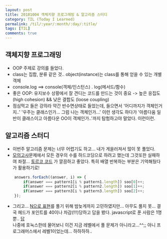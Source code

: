 ```yaml
---
layout: post
title: 20181004 객체지향 프로그래밍 & 알고리즘 스터디
category: TIL (Today I Learned)
permalink: /til/:year/:month/:day/:title/
tags: [TIL]
comments: true
---
```


## 객체지향 프로그래밍
- OOP 주제로 강의를 들었다.
- class는 집합, 분류 같은 것.. object(instance)는 class를 통해 얻을 수 있는 개별 객체
- console.log ==> console(객체/인스턴스) . log(메서드/함수)
- 좋은 OOP: 유지보수 상황에서 잘 견디는 코드를 만드는 것이 중요 -> 높은 응집도(high cohesion) && 낮은 결합도 (loose coupling)
- 점심먹고 들은 강의라 약간 반수면상태로 들었는데, 들으면서 '어디까지가 객체인거지..' '우주는 클래스인가... 그럼 나는 객체인가...' 이런 생각도 하다가 '아름다움 일반이 클래스이고 아름다운 OO이 객체인가..'까지 탐험하고야 말았다. 이런이런.


## 알고리즘 스터디
- 이번주 알고리즘 문제는 너무 어렵기도 하고... 내가 게을러져서 많이 못 풀었다. 
- [모의고사](https://programmers.co.kr/learn/courses/30/lessons/42840?language=javascript)문제에서 모든 경우의 수를 하드코딩으로 하려고 했는데 그것또한 실패하여 좌절... [토르코 코드](https://gist.github.com/cohily12/bb6cb26400df069baf09f50b857e72be) 가 깔끔하고 좋았다. 특히 배열 반복하는 부분은 기억해뒀다가 활용하기로! 

```javascript
    answers.forEach((answer, i) => {
        if(answer === pattern1[i % pattern1.length]) soo[0]++;
        if(answer === pattern2[i % pattern2.length]) soo[1]++;
        if(answer === pattern3[i % pattern3.length]) soo[2]++;
    });
```

- 그리고... [N으로 표현](https://programmers.co.kr/learn/courses/30/lessons/42895?language=javascript)를 풀기 위해 밤늦게까지 고민하였지만... 아무도 풀지 못...
결국 헤드가 포인트를 40이나 차감(!!!)당하고 답을 봤다. javascript로 푼 사람은 1명뿐.. [답](https://gist.github.com/HTMLhead/25ac0507df85bc082e73c6df12f85f0c)
<br>나중에 호눅스한테 물어보니 이건 지금 레벨에서 풀 문제가 아니라고...^^;; 아니 프로그래머스에서 레벨1이었는데... 하하하하..
